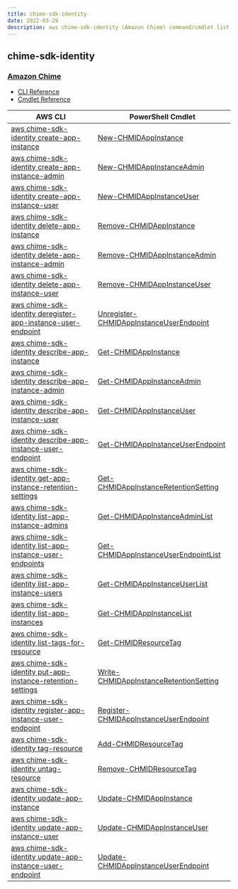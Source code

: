 ```yaml
---
title: chime-sdk-identity
date: 2022-03-29
description: aws chime-sdk-identity (Amazon Chime) command/cmdlet list.
---
```


## chime-sdk-identity

### [Amazon Chime](https://aws.amazon.com/chime/)

* [CLI Reference](https://docs.aws.amazon.com/cli/latest/reference/chime-sdk-identity/index.html)
* [Cmdlet Reference](https://docs.aws.amazon.com/powershell/latest/reference/items/ChimeSDKIdentity_cmdlets.html)

|AWS CLI|PowerShell Cmdlet|
|----|----|
|[aws chime-sdk-identity create-app-instance](https://docs.aws.amazon.com/cli/latest/reference/chime-sdk-identity/create-app-instance.html)|[New-CHMIDAppInstance](https://docs.aws.amazon.com/powershell/latest/reference/items/New-CHMIDAppInstance.html)|
|[aws chime-sdk-identity create-app-instance-admin](https://docs.aws.amazon.com/cli/latest/reference/chime-sdk-identity/create-app-instance-admin.html)|[New-CHMIDAppInstanceAdmin](https://docs.aws.amazon.com/powershell/latest/reference/items/New-CHMIDAppInstanceAdmin.html)|
|[aws chime-sdk-identity create-app-instance-user](https://docs.aws.amazon.com/cli/latest/reference/chime-sdk-identity/create-app-instance-user.html)|[New-CHMIDAppInstanceUser](https://docs.aws.amazon.com/powershell/latest/reference/items/New-CHMIDAppInstanceUser.html)|
|[aws chime-sdk-identity delete-app-instance](https://docs.aws.amazon.com/cli/latest/reference/chime-sdk-identity/delete-app-instance.html)|[Remove-CHMIDAppInstance](https://docs.aws.amazon.com/powershell/latest/reference/items/Remove-CHMIDAppInstance.html)|
|[aws chime-sdk-identity delete-app-instance-admin](https://docs.aws.amazon.com/cli/latest/reference/chime-sdk-identity/delete-app-instance-admin.html)|[Remove-CHMIDAppInstanceAdmin](https://docs.aws.amazon.com/powershell/latest/reference/items/Remove-CHMIDAppInstanceAdmin.html)|
|[aws chime-sdk-identity delete-app-instance-user](https://docs.aws.amazon.com/cli/latest/reference/chime-sdk-identity/delete-app-instance-user.html)|[Remove-CHMIDAppInstanceUser](https://docs.aws.amazon.com/powershell/latest/reference/items/Remove-CHMIDAppInstanceUser.html)|
|[aws chime-sdk-identity deregister-app-instance-user-endpoint](https://docs.aws.amazon.com/cli/latest/reference/chime-sdk-identity/deregister-app-instance-user-endpoint.html)|[Unregister-CHMIDAppInstanceUserEndpoint](https://docs.aws.amazon.com/powershell/latest/reference/items/Unregister-CHMIDAppInstanceUserEndpoint.html)|
|[aws chime-sdk-identity describe-app-instance](https://docs.aws.amazon.com/cli/latest/reference/chime-sdk-identity/describe-app-instance.html)|[Get-CHMIDAppInstance](https://docs.aws.amazon.com/powershell/latest/reference/items/Get-CHMIDAppInstance.html)|
|[aws chime-sdk-identity describe-app-instance-admin](https://docs.aws.amazon.com/cli/latest/reference/chime-sdk-identity/describe-app-instance-admin.html)|[Get-CHMIDAppInstanceAdmin](https://docs.aws.amazon.com/powershell/latest/reference/items/Get-CHMIDAppInstanceAdmin.html)|
|[aws chime-sdk-identity describe-app-instance-user](https://docs.aws.amazon.com/cli/latest/reference/chime-sdk-identity/describe-app-instance-user.html)|[Get-CHMIDAppInstanceUser](https://docs.aws.amazon.com/powershell/latest/reference/items/Get-CHMIDAppInstanceUser.html)|
|[aws chime-sdk-identity describe-app-instance-user-endpoint](https://docs.aws.amazon.com/cli/latest/reference/chime-sdk-identity/describe-app-instance-user-endpoint.html)|[Get-CHMIDAppInstanceUserEndpoint](https://docs.aws.amazon.com/powershell/latest/reference/items/Get-CHMIDAppInstanceUserEndpoint.html)|
|[aws chime-sdk-identity get-app-instance-retention-settings](https://docs.aws.amazon.com/cli/latest/reference/chime-sdk-identity/get-app-instance-retention-settings.html)|[Get-CHMIDAppInstanceRetentionSetting](https://docs.aws.amazon.com/powershell/latest/reference/items/Get-CHMIDAppInstanceRetentionSetting.html)|
|[aws chime-sdk-identity list-app-instance-admins](https://docs.aws.amazon.com/cli/latest/reference/chime-sdk-identity/list-app-instance-admins.html)|[Get-CHMIDAppInstanceAdminList](https://docs.aws.amazon.com/powershell/latest/reference/items/Get-CHMIDAppInstanceAdminList.html)|
|[aws chime-sdk-identity list-app-instance-user-endpoints](https://docs.aws.amazon.com/cli/latest/reference/chime-sdk-identity/list-app-instance-user-endpoints.html)|[Get-CHMIDAppInstanceUserEndpointList](https://docs.aws.amazon.com/powershell/latest/reference/items/Get-CHMIDAppInstanceUserEndpointList.html)|
|[aws chime-sdk-identity list-app-instance-users](https://docs.aws.amazon.com/cli/latest/reference/chime-sdk-identity/list-app-instance-users.html)|[Get-CHMIDAppInstanceUserList](https://docs.aws.amazon.com/powershell/latest/reference/items/Get-CHMIDAppInstanceUserList.html)|
|[aws chime-sdk-identity list-app-instances](https://docs.aws.amazon.com/cli/latest/reference/chime-sdk-identity/list-app-instances.html)|[Get-CHMIDAppInstanceList](https://docs.aws.amazon.com/powershell/latest/reference/items/Get-CHMIDAppInstanceList.html)|
|[aws chime-sdk-identity list-tags-for-resource](https://docs.aws.amazon.com/cli/latest/reference/chime-sdk-identity/list-tags-for-resource.html)|[Get-CHMIDResourceTag](https://docs.aws.amazon.com/powershell/latest/reference/items/Get-CHMIDResourceTag.html)|
|[aws chime-sdk-identity put-app-instance-retention-settings](https://docs.aws.amazon.com/cli/latest/reference/chime-sdk-identity/put-app-instance-retention-settings.html)|[Write-CHMIDAppInstanceRetentionSetting](https://docs.aws.amazon.com/powershell/latest/reference/items/Write-CHMIDAppInstanceRetentionSetting.html)|
|[aws chime-sdk-identity register-app-instance-user-endpoint](https://docs.aws.amazon.com/cli/latest/reference/chime-sdk-identity/register-app-instance-user-endpoint.html)|[Register-CHMIDAppInstanceUserEndpoint](https://docs.aws.amazon.com/powershell/latest/reference/items/Register-CHMIDAppInstanceUserEndpoint.html)|
|[aws chime-sdk-identity tag-resource](https://docs.aws.amazon.com/cli/latest/reference/chime-sdk-identity/tag-resource.html)|[Add-CHMIDResourceTag](https://docs.aws.amazon.com/powershell/latest/reference/items/Add-CHMIDResourceTag.html)|
|[aws chime-sdk-identity untag-resource](https://docs.aws.amazon.com/cli/latest/reference/chime-sdk-identity/untag-resource.html)|[Remove-CHMIDResourceTag](https://docs.aws.amazon.com/powershell/latest/reference/items/Remove-CHMIDResourceTag.html)|
|[aws chime-sdk-identity update-app-instance](https://docs.aws.amazon.com/cli/latest/reference/chime-sdk-identity/update-app-instance.html)|[Update-CHMIDAppInstance](https://docs.aws.amazon.com/powershell/latest/reference/items/Update-CHMIDAppInstance.html)|
|[aws chime-sdk-identity update-app-instance-user](https://docs.aws.amazon.com/cli/latest/reference/chime-sdk-identity/update-app-instance-user.html)|[Update-CHMIDAppInstanceUser](https://docs.aws.amazon.com/powershell/latest/reference/items/Update-CHMIDAppInstanceUser.html)|
|[aws chime-sdk-identity update-app-instance-user-endpoint](https://docs.aws.amazon.com/cli/latest/reference/chime-sdk-identity/update-app-instance-user-endpoint.html)|[Update-CHMIDAppInstanceUserEndpoint](https://docs.aws.amazon.com/powershell/latest/reference/items/Update-CHMIDAppInstanceUserEndpoint.html)|

